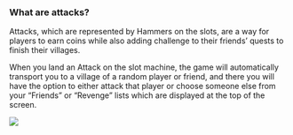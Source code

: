 ### What are attacks?
Attacks, which are represented by Hammers on the slots, are a way for players to earn coins while also adding challenge to their friends’ quests to finish their villages. 

When you land an Attack on the slot machine, the game will automatically transport you to a village of a random player or friend, and there you will have the option to either attack that player or choose someone else from your “Friends” or “Revenge” lists which are displayed at the top of the screen. 


![](https://moonactive.zendesk.com/hc/article_attachments/360014532094/Attacks.png)


